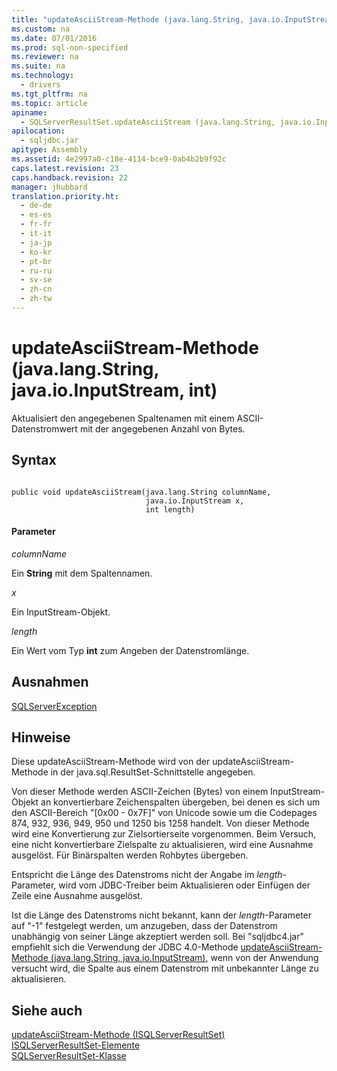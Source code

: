 ```yaml
---
title: "updateAsciiStream-Methode (java.lang.String, java.io.InputStream, int)"
ms.custom: na
ms.date: 07/01/2016
ms.prod: sql-non-specified
ms.reviewer: na
ms.suite: na
ms.technology: 
  - drivers
ms.tgt_pltfrm: na
ms.topic: article
apiname: 
  - SQLServerResultSet.updateAsciiStream (java.lang.String, java.io.InputStream, int)
apilocation: 
  - sqljdbc.jar
apitype: Assembly
ms.assetid: 4e2997a0-c18e-4114-bce9-0ab4b2b9f92c
caps.latest.revision: 23
caps.handback.revision: 22
manager: jhubbard
translation.priority.ht: 
  - de-de
  - es-es
  - fr-fr
  - it-it
  - ja-jp
  - ko-kr
  - pt-br
  - ru-ru
  - sv-se
  - zh-cn
  - zh-tw
---
```

# updateAsciiStream-Methode (java.lang.String, java.io.InputStream, int)
  Aktualisiert den angegebenen Spaltenamen mit einem ASCII\-Datenstromwert mit der angegebenen Anzahl von Bytes.  
  
## Syntax  
  
```  
  
public void updateAsciiStream(java.lang.String columnName,  
                              java.io.InputStream x,  
                              int length)  
```  
  
#### Parameter  
 *columnName*  
  
 Ein **String** mit dem Spaltennamen.  
  
 *x*  
  
 Ein InputStream\-Objekt.  
  
 *length*  
  
 Ein Wert vom Typ **int** zum Angeben der Datenstromlänge.  
  
## Ausnahmen  
 [SQLServerException](../content/SQLServerException-Class.md)  
  
## Hinweise  
 Diese updateAsciiStream\-Methode wird von der updateAsciiStream\-Methode in der java.sql.ResultSet\-Schnittstelle angegeben.  
  
 Von dieser Methode werden ASCII\-Zeichen \(Bytes\) von einem InputStream\-Objekt an konvertierbare Zeichenspalten übergeben, bei denen es sich um den ASCII\-Bereich "\[0x00 \- 0x7F\]" von Unicode sowie um die Codepages 874, 932, 936, 949, 950 und 1250 bis 1258 handelt. Von dieser Methode wird eine Konvertierung zur Zielsortierseite vorgenommen. Beim Versuch, eine nicht konvertierbare Zielspalte zu aktualisieren, wird eine Ausnahme ausgelöst. Für Binärspalten werden Rohbytes übergeben.  
  
 Entspricht die Länge des Datenstroms nicht der Angabe im *length*\-Parameter, wird vom JDBC\-Treiber beim Aktualisieren oder Einfügen der Zeile eine Ausnahme ausgelöst.  
  
 Ist die Länge des Datenstroms nicht bekannt, kann der *length*\-Parameter auf "\-1" festgelegt werden, um anzugeben, dass der Datenstrom unabhängig von seiner Länge akzeptiert werden soll. Bei "sqljdbc4.jar" empfiehlt sich die Verwendung der JDBC 4.0\-Methode [updateAsciiStream-Methode &#40;java.lang.String, java.io.InputStream&#41;](../content/updateAsciiStream-Method--java.lang.String--java.io.InputStream-.md), wenn von der Anwendung versucht wird, die Spalte aus einem Datenstrom mit unbekannter Länge zu aktualisieren.  
  
## Siehe auch  
 [updateAsciiStream-Methode &#40;ISQLServerResultSet&#41;](../content/updateAsciiStream-Method--SQLServerResultSet-.md)   
 [ISQLServerResultSet-Elemente](../content/SQLServerResultSet-Members.md)   
 [SQLServerResultSet-Klasse](../content/SQLServerResultSet-Class.md)  
  
  